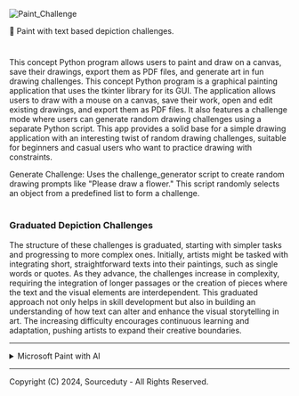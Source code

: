 ![Paint_Challenge](https://github.com/sourceduty/Paint_Challenge/assets/123030236/7d3a4246-a367-4d51-89d8-1b89ca23a643)

🎨 Paint with text based depiction challenges.

#

This concept Python program allows users to paint and draw on a canvas, save their drawings, export them as PDF files, and generate art in fun drawing challenges. This concept Python program is a graphical painting application that uses the tkinter library for its GUI. The application allows users to draw with a mouse on a canvas, save their work, open and edit existing drawings, and export them as PDF files. It also features a challenge mode where users can generate random drawing challenges using a separate Python script. This app provides a solid base for a simple drawing application with an interesting twist of random drawing challenges, suitable for beginners and casual users who want to practice drawing with constraints.

Generate Challenge: Uses the challenge_generator script to create random drawing prompts like "Please draw a flower." This script randomly selects an object from a predefined list to form a challenge.

#
### Graduated Depiction Challenges

The structure of these challenges is graduated, starting with simpler tasks and progressing to more complex ones. Initially, artists might be tasked with integrating short, straightforward texts into their paintings, such as single words or quotes. As they advance, the challenges increase in complexity, requiring the integration of longer passages or the creation of pieces where the text and the visual elements are interdependent. This graduated approach not only helps in skill development but also in building an understanding of how text can alter and enhance the visual storytelling in art. The increasing difficulty encourages continuous learning and adaptation, pushing artists to expand their creative boundaries.

***

<details><summary>Microsoft Paint with AI</summary>
<br>

### Microsoft Paint with AI

Microsoft Paint with AI, a dynamic application that merges the timeless joy of painting and drawing with the cutting-edge power of artificial intelligence. This innovative program provides users with a platform to unleash their creativity, offering a wide array of features tailored to both novice doodlers and seasoned artists alike.

At its core, Microsoft Paint with AI provides users with a versatile canvas upon which they can freely express themselves. With an intuitive interface and a diverse selection of digital brushes, pens, and colors, users can effortlessly bring their imagination to life. Whether sketching rough outlines or meticulously detailing intricate designs, the possibilities are limitless.

One of the standout features of Microsoft Paint with AI is its integration of artificial intelligence technology, which enhances the creative process in various ways. Through advanced algorithms, the program offers intelligent suggestions and assists users in refining their artwork. From recommending complementary color palettes to providing guidance on perspective and composition, the AI capabilities empower users to elevate their creations to new heights.

Moreover, Microsoft Paint with AI introduces an exciting array of drawing challenges and activities designed to spark inspiration and foster a sense of community among users. From prompt-based challenges to collaborative drawing sessions, users can engage in fun and interactive activities that encourage experimentation and collaboration.

In addition to its creative tools and AI-driven enhancements, Microsoft Paint with AI offers robust functionality for saving, exporting, and sharing artwork. Users can easily save their creations in various formats, including PNG, JPEG, and GIF, ensuring compatibility with a wide range of platforms and devices. Furthermore, integrated sharing features enable users to showcase their artwork with friends, family, and the global community with just a few clicks.

Whether you're an aspiring artist looking to hone your skills or simply seeking a fun and engaging outlet for self-expression, Microsoft Paint with AI is the ultimate companion for unleashing your creativity. With its seamless blend of traditional drawing tools and cutting-edge AI technology, this innovative application redefines the art of digital painting for a new generation of creators.

<br>    
</details>

***
Copyright (C) 2024, Sourceduty - All Rights Reserved.
